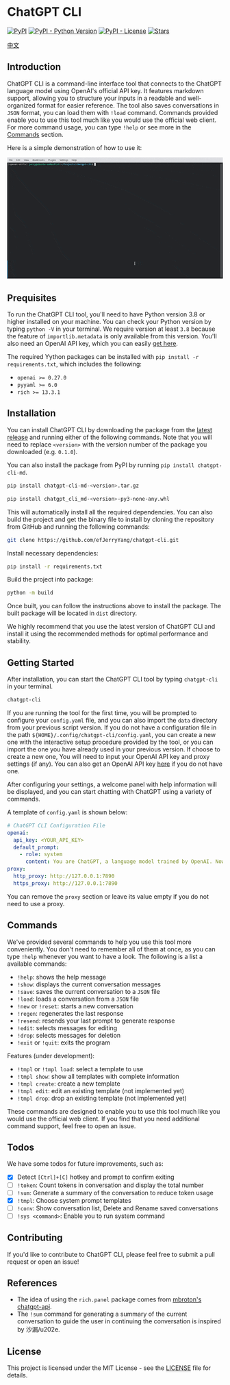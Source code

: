 # ChatGPT CLI

[![PyPI](https://img.shields.io/pypi/v/chatgpt-cli-md)](https://pypi.org/project/chatgpt-cli-md/) [![PyPI - Python Version](https://img.shields.io/pypi/pyversions/chatgpt-cli-md)](https://pypi.org/project/chatgpt-cli-md/) [![PyPI - License](https://img.shields.io/pypi/l/chatgpt-cli-md)](https://pypi.org/project/chatgpt-cli-md/) [![Stars](https://img.shields.io/github/stars/efJerryYang/chatgpt-cli)](https://github.com/efJerryYang/chatgpt-cli/stargazers)

[中文](README_zh.md)

## Introduction

ChatGPT CLI is a command-line interface tool that connects to the ChatGPT language model using OpenAI's official API key. It features markdown support, allowing you to structure your inputs in a readable and well-organized format for easier reference. The tool also saves conversations in `JSON` format, you can load them with `!load` command. Commands provided enable you to use this tool much like you would use the official web client. For more command usage, you can type `!help` or see more in the [Commands](#commands) section.

Here is a simple demonstration of how to use it:

![demo](docs/demo/ezgif.com-optimize.gif)

<!-- For more detailed information, please check out the `<link_to_docs>`. -->

## Prequisites

To run the ChatGPT CLI tool, you'll need to have Python version 3.8 or higher installed on your machine. You can check your Python version by typing `python -V` in your terminal. We require version at least `3.8` because the feature of `importlib.metadata` is only available from this version. You'll also need an OpenAI API key, which you can easily [get here](https://platform.openai.com/account/api-keys).

The required Yython packages can be installed with `pip install -r requirements.txt`, which includes the following:

- `openai >= 0.27.0`
- `pyyaml >= 6.0`
- `rich >= 13.3.1`

## Installation

You can install ChatGPT CLI by downloading the package from the [latest release](https://github.com/efJerryYang/chatgpt-cli/releases) and running either of the following commands. Note that you will need to replace `<version>` with the version number of the package you downloaded (e.g. `0.1.0`).

You can also install the package from PyPI by running `pip install chatgpt-cli-md`.

```sh
pip install chatgpt-cli-md-<version>.tar.gz
```

```sh
pip install chatgpt_cli_md-<version>-py3-none-any.whl
```

This will automatically install all the required dependencies. You can also build the project and get the binary file to install by cloning the repository from GitHub and running the following commands:

```sh
git clone https://github.com/efJerryYang/chatgpt-cli.git
```

Install necessary dependencies:

```sh
pip install -r requirements.txt
```

Build the project into package:

```sh
python -m build
```

Once built, you can follow the instructions above to install the package. The built package will be located in `dist` directory.

We highly recommend that you use the latest version of ChatGPT CLI and install it using the recommended methods for optimal performance and stability.

## Getting Started

After installation, you can start the ChatGPT CLI tool by typing `chatgpt-cli` in your terminal.

```sh
chatgpt-cli
```

If you are running the tool for the first time, you will be prompted to configure your `config.yaml` file, and you can also import the `data` directory from your previous script version. If you do not have a configuration file in the path `${HOME}/.config/chatgpt-cli/config.yaml`, you can create a new one with the interactive setup procedure provided by the tool, or you can import the one you have already used in your previous version. If choose to create a new one, You will need to input your OpenAI API key and proxy settings (if any). You can also get an OpenAI API key [here](https://platform.openai.com/account/api-keys) if you do not have one.

After configuring your settings, a welcome panel with help information will be displayed, and you can start chatting with ChatGPT using a variety of commands.

A template of `config.yaml` is shown below:

```yaml
# ChatGPT CLI Configuration File
openai:
  api_key: <YOUR_API_KEY>
  default_prompt:
    - role: system
      content: You are ChatGPT, a language model trained by OpenAI. Now you are responsible for answering any questions the user asks.
proxy:
  http_proxy: http://127.0.0.1:7890
  https_proxy: http://127.0.0.1:7890
```

You can remove the `proxy` section or leave its value empty if you do not need to use a proxy.

## Commands

We've provided several commands to help you use this tool more conveniently. You don't need to remember all of them at once, as you can type `!help` whenever you want to have a look. The following is a list a available commands:

- `!help`: shows the help message
- `!show`: displays the current conversation messages
- `!save`: saves the current conversation to a `JSON` file
- `!load`: loads a conversation from a `JSON` file
- `!new` or `!reset`: starts a new conversation
- `!regen`: regenerates the last response
- `!resend`: resends your last prompt to generate response
- `!edit`: selects messages for editing
- `!drop`: selects messages for deletion
- `!exit` or `!quit`: exits the program

Features (under development):

- `!tmpl` or `!tmpl load`: select a template to use
- `!tmpl show`: show all templates with complete information
- `!tmpl create`: create a new template
- `!tmpl edit`: edit an existing template (not implemented yet)
- `!tmpl drop`: drop an existing template (not implemented yet)

These commands are designed to enable you to use this tool much like you would use the official web client. If you find that you need additional command support, feel free to open an issue.

## Todos

We have some todos for future improvements, such as:

- [x] Detect `[Ctrl]+[C]` hotkey and prompt to confirm exiting
- [ ] `!token`: Count tokens in conversation and display the total number
- [ ] `!sum`: Generate a summary of the conversation to reduce token usage
- [x] `!tmpl`: Choose system prompt templates
- [ ] `!conv`: Show conversation list, Delete and Rename saved conversations
- [ ] `!sys <command>`: Enable you to run system command

## Contributing

If you'd like to contribute to ChatGPT CLI, please feel free to submit a pull request or open an issue!

## References

- The idea of using the `rich.panel` package comes from [mbroton's chatgpt-api](https://github.com/mbroton/chatgpt-api).
- The `!sum` command for generating a summary of the current conversation to guide the user in continuing the conversation is inspired by 沙漏/u202e.

## License

This project is licensed under the MIT License - see the [LICENSE](LICENSE) file for details.
